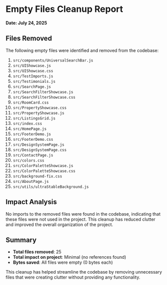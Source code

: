 # Empty Files Cleanup Report

**Date: July 24, 2025**

## Files Removed

The following empty files were identified and removed from the codebase:

1. `src/components/UniversalSearchBar.js`
2. `src/UIShowcase.js`
3. `src/UIShowcase.css`
4. `src/TestImports.js`
5. `src/Testimonials.js`
6. `src/SearchPage.js`
7. `src/SearchFilterShowcase.js`
8. `src/SearchFilterShowcase.css`
9. `src/RoomCard.css`
10. `src/PropertyShowcase.css`
11. `src/PropertyShowcase.js`
12. `src/ListingsGrid.js`
13. `src/index.css`
14. `src/HomePage.js`
15. `src/FooterDemo.js`
16. `src/FooterDemo.css`
17. `src/DesignSystemPage.js`
18. `src/DesignSystemPage.css`
19. `src/ContactPage.js`
20. `src/colors.css`
21. `src/ColorPaletteShowcase.js`
22. `src/ColorPaletteShowcase.css`
23. `src/background-fix.css`
24. `src/AboutPage.js`
25. `src/utils/ultraStableBackground.js`

## Impact Analysis

No imports to the removed files were found in the codebase, indicating that these files were not used in the project. This cleanup has reduced clutter and improved the overall organization of the project.

## Summary

- **Total files removed**: 25
- **Total impact on project**: Minimal (no references found)
- **Bytes saved**: All files were empty (0 bytes each)

This cleanup has helped streamline the codebase by removing unnecessary files that were creating clutter without providing any functionality.
